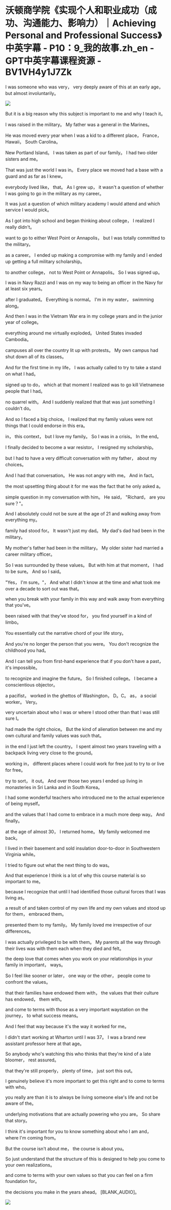 # 沃顿商学院《实现个人和职业成功（成功、沟通能力、影响力）｜Achieving Personal and Professional Success》中英字幕 - P10：9_我的故事.zh_en - GPT中英字幕课程资源 - BV1VH4y1J7Zk

I was someone who was very， very deeply aware of this at an early age， but almost involuntarily。

![](img/a3b31891a6fa57ba9ecca5062de3575f_1.png)

But it is a big reason why this subject is important to me and why I teach it。

I was raised in the military。 My father was a general in the Marines。

He was moved every year when I was a kid to a different place， France， Hawaii， South Carolina。

New Portland Island。 I was taken as part of our family。 I had two older sisters and me。

That was just the world I was in。 Every place we moved had a base with a guard and as far as I knew。

everybody lived like， that。 As I grew up， it wasn't a question of whether I was going to go in the military as my career。

It was just a question of which military academy I would attend and which service I would pick。

As I got into high school and began thinking about college， I realized I really didn't。

want to go to either West Point or Annapolis， but I was totally committed to the military。

as a career。 I ended up making a compromise with my family and I ended up getting a full military scholarship。

to another college， not to West Point or Annapolis。 So I was signed up。

I was in Navy Razzi and I was on my way to being an officer in the Navy for at least six years。

after I graduated。 Everything is normal。 I'm in my water， swimming along。

And then I was in the Vietnam War era in my college years and in the junior year of college。

everything around me virtually exploded。 United States invaded Cambodia。

campuses all over the country lit up with protests。 My own campus had shut down all of its classes。

And for the first time in my life， I was actually called to try to take a stand on what I had。

signed up to do， which at that moment I realized was to go kill Vietnamese people that I had。

no quarrel with。 And I suddenly realized that that was just something I couldn't do。

And so I faced a big choice。 I realized that my family values were not things that I could endorse in this era。

in， this context， but I love my family。 So I was in a crisis。 In the end。

I finally decided to become a war resistor。 I resigned my scholarship。

but I had to have a very difficult conversation with my father， about my choices。

And I had that conversation。 He was not angry with me。 And in fact。

the most upsetting thing about it for me was the fact that he only asked a。

simple question in my conversation with him。 He said， "Richard， are you sure？"。

And I absolutely could not be sure at the age of 21 and walking away from everything my。

family had stood for。 It wasn't just my dad。 My dad's dad had been in the military。

My mother's father had been in the military。 My older sister had married a career military officer。

So I was surrounded by these values。 But with him at that moment， I had to be sure。 And so I said。

"Yes， I'm sure。"， And what I didn't know at the time and what took me over a decade to sort out was that。

when you break with your family in this way and walk away from everything that you've。

been raised with that they've stood for， you find yourself in a kind of limbo。

You essentially cut the narrative chord of your life story。

And you're no longer the person that you were。 You don't recognize the childhood you had。

And I can tell you from first-hand experience that if you don't have a past， it's impossible。

to recognize and imagine the future。 So I finished college。 I became a conscientious objector。

a pacifist， worked in the ghettos of Washington， D。C。 as， a social worker。 Very。

very uncertain about who I was or where I stood other than that I was still sure I。

had made the right choice。 But the kind of alienation between me and my own cultural and family values was such that。

in the end I just left the country。 I spent almost two years traveling with a backpack living very close to the ground。

working in， different places where I could work for free just to try to or live for free。

try to sort， it out。 And over those two years I ended up living in monasteries in Sri Lanka and in South Korea。

I had some wonderful teachers who introduced me to the actual experience of being myself。

and the values that I had come to embrace in a much more deep way。 And finally。

at the age of almost 30， I returned home。 My family welcomed me back。

I lived in their basement and sold insulation door-to-door in Southwestern Virginia while。

I tried to figure out what the next thing to do was。

And that experience I think is a lot of why this course material is so important to me。

because I recognize that until I had identified those cultural forces that I was living as。

a result of and taken control of my own life and my own values and stood up for them， embraced them。

presented them to my family。 My family loved me irrespective of our differences。

I was actually privileged to be with them。 My parents all the way through their lives was with them each when they died and felt。

the deep love that comes when you work on your relationships in your family in important， ways。

So I feel like sooner or later， one way or the other， people come to confront the values。

that their families have endowed them with， the values that their culture has endowed， them with。

and come to terms with those as a very important waystation on the journey， to what success means。

And I feel that way because it's the way it worked for me。

I didn't start working at Wharton until I was 37。 I was a brand new assistant professor here at that age。

So anybody who's watching this who thinks that they're kind of a late bloomer， rest assured。

that they're still properly， plenty of time， just sort this out。

I genuinely believe it's more important to get this right and to come to terms with who。

you really are than it is to always be living someone else's life and not be aware of the。

underlying motivations that are actually powering who you are。 So share that story。

I think it's important for you to know something about who I am and， where I'm coming from。

But the course isn't about me， the course is about you。

So just understand that the structure of this is designed to help you come to your own realizations。

and come to terms with your own values so that you can feel on a firm foundation for。

the decisions you make in the years ahead。 [BLANK_AUDIO]。

![](img/a3b31891a6fa57ba9ecca5062de3575f_3.png)
